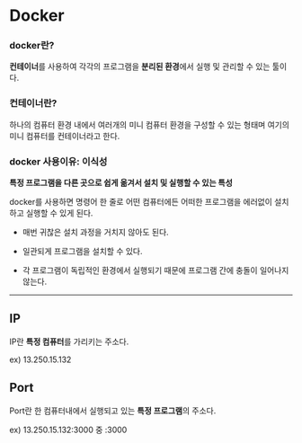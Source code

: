 # Docker

### docker란?

**컨테이너**를 사용하여 각각의 프로그램을 **분리된 환경**에서 실행 및 관리할 수 있는 툴이다.

### 컨테이너란?

하나의 컴퓨터 환경 내에서 여러개의 미니 컴퓨터 환경을 구성할 수 있는 형태며 여기의 미니 컴퓨터를 컨테이너라고 한다.

### docker 사용이유: 이식성

**특정 프로그램을 다른 곳으로 쉽게 옮겨서 설치 및 실행할 수 있는 특성**

docker를 사용하면 명령어 한 줄로 어떤 컴퓨터에든 어떠한 프로그램을 에러없이 설치하고 실행할 수 있게 된다.

- 매번 귀찮은 설치 과정을 거치지 않아도 된다.

- 일관되게 프로그램을 설치할 수 있다.

- 각 프로그램이 독립적인 환경에서 실행되기 때문에 프로그램 간에 충돌이 일어나지 않는다.

---

## IP

IP란 **특정 컴퓨터**를 가리키는 주소다.

ex) 13.250.15.132

## Port

Port란 한 컴퓨터내에서 실행되고 있는 **특정 프로그램**의 주소다.

ex) 13.250.15.132:3000 중 :3000
